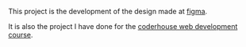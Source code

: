 This project is the development of the design made at [figma](https://www.figma.com/community/file/1149759294645112201).

It is also the project I have done for the [coderhouse web development course](https://www.coderhouse.com/online/desarrollo-web-online).
